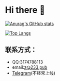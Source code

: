 # Hi there 👋

[![Anurag's GitHub stats](https://github-readme-stats.vercel.app/api?username=ZeroWolf233)](https://github.com/anuraghazra/github-readme-stats)

[![Top Langs](https://github-readme-stats.vercel.app/api/top-langs/?username=anuraghazra)](https://github.com/anuraghazra/github-readme-stats)

## 联系方式：
- QQ:3174788113
- email:z@233.pub
- [Telegram](https://t.me/zerowolf233)(不经常上线)
